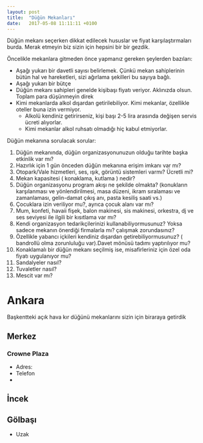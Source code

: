 ```yaml
---
layout: post
title:  "Düğün Mekanları"
date:   2017-05-08 11:11:11 +0100
---
```


Düğün mekanı seçerken dikkat edilecek hususlar ve fiyat karşılaştırmaları burda. Merak etmeyin biz sizin için hepsini bir bir gezdik.

Öncelikle mekanlara gitmeden önce yapmanız gereken şeylerden bazıları:

* Aşağı yukarı bir davetli sayısı belirlemek. Çünkü mekan sahiplerinin bütün hal ve hareketleri, sizi ağırlama şekilleri bu sayıya bağlı.
* Aşağı yukarı bir bütçe
* Düğün mekanı sahipleri genelde kişibaşı fiyatı veriyor. Aklınızda olsun. Toplam para düşünmeyin direk
* Kimi mekanlarda alkol dışardan getirilebiliyor. Kimi mekanlar, özellikle oteller buna izin vermiyor.
  * Alkolü kendiniz getirirseniz, kişi başı 2-5 lira arasında değişen servis ücreti alıyorlar.
  * Kimi mekanlar alkol ruhsatı olmadığı hiç kabul etmiyorlar.

Düğün mekanına sorulacak sorular:

1. Düğün mekanında, düğün organizasyonunuzun olduğu tarihte başka etkinlik var mı?
2. Hazırlık için 1 gün önceden düğün mekanına erişim imkanı var mı?
3. Otopark/Vale hizmetleri, ses, ışık, görüntü sistemleri varmı? Ücretli mi?
4. Mekan kapasitesi ( konaklama, kutlama ) nedir?
5. Düğün organizasyonu program akışı ne şekilde olmakta? (konukların karşılanması ve yönlendirilmesi, masa düzeni, ikram sıralaması ve zamanlaması, gelin-damat çıkış anı, pasta kesiliş saati vs.)
6. Çocuklara izin veriliyor mu?, ayrıca çocuk alanı var mı?
7. Mum, konfeti, havaii fişek, balon makinesi, sis makinesi, orkestra, dj ve ses seviyesi ile ilgili bir kısıtlama var mı?
8. Kendi organizasyon tedarikçilerinizi kullanabiliyormusunuz? Yoksa sadece mekanın önerdiği firmalarla mı? çalışmak zorundasınız?
9. Özellikle yabancı içkileri kendiniz dışardan getirebiliyormusunuz? ( bandrollü olma zorunluluğu var).Davet mönüsü tadımı yaptırılıyor mu?
10. Konaklamalı bir düğün mekanı seçilmiş ise, misafirleriniz için özel oda fiyatı uygulanıyor mu?
11. Sandalyeler nasıl?
12. Tuvaletler nasıl?
13. Mescit var mı?

# Ankara

Başkentteki açık hava kır düğünü mekanlarını sizin için biraraya getirdik

## Merkez

### Crowne Plaza

* Adres:
* Telefon
*

## İncek

## Gölbaşı

* Uzak


